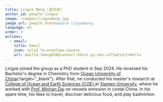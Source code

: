 ```yaml
---
title: Lingze Meng (孟令泽)
anchor_id: people-lingze
image: /images/lingzemeng.jpg
image_url: people.html#people-lingzemeng
language: en
order: 3
actions:
  - email:
    title: Email
    icon: solid fa-envelope-square
    url: mailto:lmeng830@connect.hkust-gz.edu.cn?Subject=Hello
---
```


Lingze joined the group as a PhD student in Sep 2024. He received his Bachelor's degree in Chemistry from [Ocean University of China](https://www.ouc.edu.cn/){:target="_blank"}. After that, he conducted his master's research at [College of Ocean and Earth Sciences (COE) ](https://coe.xmu.edu.cn/xygk/xyjj.htm) at [Xiamen University](https://www.xmu.edu.cn/), where he worked with [Prof. Minhan Dai](https://mel2.xmu.edu.cn/faculty/MinhanDai/) on vessels emission in costal China. In his spare time, his likes to travel, discover delicious food, and play badminton.
